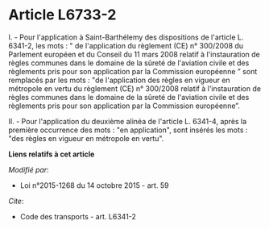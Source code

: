# Article L6733-2

I. - Pour l'application à Saint-Barthélemy des dispositions de l'article L. 6341-2, les mots : " de l'application du
règlement (CE) n° 300/2008 du Parlement européen et du Conseil du 11 mars 2008 relatif à l'instauration de règles communes
dans le domaine de la sûreté de l'aviation civile et des règlements pris pour son application par la Commission européenne ”
sont remplacés par les mots : "de l'application des règles en vigueur en métropole en vertu du règlement (CE) n° 300/2008
relatif à l'instauration de règles communes dans le domaine de la sûreté de l'aviation civile et des règlements pris pour son
application par la Commission européenne”.

II. - Pour l'application du deuxième alinéa de l'article L. 6341-4, après la première occurrence des mots : "en application",
sont insérés les mots : "des règles en vigueur en métropole en vertu".

**Liens relatifs à cet article**

_Modifié par_:

  - Loi n°2015-1268 du 14 octobre 2015 - art. 59

_Cite_:

  - Code des transports - art. L6341-2
